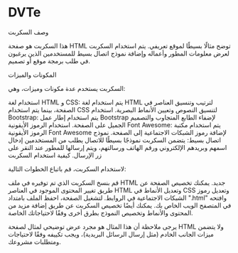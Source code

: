 # DVTe

وصف السكربت

هذا السكربت هو صفحة HTML توضح مثالًا بسيطًا لموقع تعريفي. يتم استخدام السكربت لعرض معلومات المطور وأعماله وإضافة نموذج اتصال بسيط للمستخدمين الذين يرغبون في طلب برمجة موقع أو تصميم.

المكونات والميزات

السكربت يستخدم عدة مكونات وميزات، وهي:

استخدام لغة HTML و CSS: يتم استخدام لغة HTML لترتيب وتنسيق العناصر في الصفحة، بينما يتم استخدام CSS لتنسيق النصوص وتعيين الأنماط البصرية.
استخدام Bootstrap: يتم استخدام إطار عمل Bootstrap لإضفاء الطابع المتجاوب والتصميم الجميل على الصفحة.
استخدام الرموز الأيقونية Font Awesome: يتم استخدام مكتبة الرموز الأيقونية Font Awesome لإضافة رموز الشبكات الاجتماعية إلى الصفحة.
نموذج اتصال بسيط: يتضمن السكربت نموذجًا بسيطًا للاتصال يطلب من المستخدمين إدخال اسمهم وبريدهم الإلكتروني ورقم الهاتف ورسالتهم، ويتم إرسالها للمطور عند النقر على زر الإرسال.
كيفية استخدام السكربت

لاستخدام السكربت، قم باتباع الخطوات التالية:

قم بنسخ السكربت الذي تم توفيره في ملف HTML جديد.
يمكنك تخصيص الصفحة عن طريق تغيير المحتوى الموجود في العناصر HTML وتعديل الأنماط في CSS وتعديل رموز الشبكات الاجتماعية في الروابط.
لتشغيل الصفحة، احفظ الملف بامتداد ".html" وافتحه في المتصفح الويب الخاص بك.
يمكنك أيضًا تخصيص السكربت عن طريق إضافة مزيد من المحتوى والأنماط وتخصيص النموذج بطرق أخرى وفقًا لاحتياجاتك الخاصة.

يرجى ملاحظة أن هذا المثال هو مجرد عرض توضيحي لمثال لصفحة HTML ولا يتضمن ميزات الجانب الخادم (مثل إرسال الرسائل البريدية)، ويجب تكييفه وفقًا لاحتياجات ومتطلبات مشروعك.
